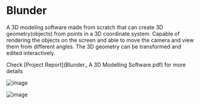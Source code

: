 # Blunder

A 3D modeling software made from scratch that can create 3D geometry(objects) from
points in a 3D coordinate system. Capable of rendering the objects on the screen and able to move
the camera and view them from different angles. The 3D geometry can be transformed and edited
interactively.

Check [Project Report](Blunder_ A 3D Modelling Software.pdf) for more details

![image](https://user-images.githubusercontent.com/67947150/171650421-4c2c2fc1-bddf-4e38-a404-5363597f1168.png)

![image](https://user-images.githubusercontent.com/67947150/171650995-d62cad81-e26d-4660-b07c-77fd0f5d4473.png)
